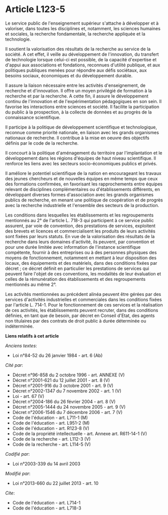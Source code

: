 # Article L123-5

Le service public de l'enseignement supérieur s'attache à développer et à valoriser, dans toutes les disciplines et,
notamment, les sciences humaines et sociales, la recherche fondamentale, la recherche appliquée et la technologie. 

Il soutient la valorisation des résultats de la recherche au service de la société. A cet effet, il veille au développement
de l'innovation, du transfert de technologie lorsque celui-ci est possible, de la capacité d'expertise et d'appui aux
associations et fondations, reconnues d'utilité publique, et aux politiques publiques menées pour répondre aux défis
sociétaux, aux besoins sociaux, économiques et du développement durable. 

Il assure la liaison nécessaire entre les activités d'enseignement, de recherche et d'innovation. Il offre un moyen
privilégié de formation à la recherche et par la recherche. A cette fin, il assure le développement continu de l'innovation
et de l'expérimentation pédagogiques en son sein. Il favorise les interactions entre sciences et société. Il facilite la
participation du public à la prospection, à la collecte de données et au progrès de la connaissance scientifique. 

Il participe à la politique de développement scientifique et technologique, reconnue comme priorité nationale, en liaison
avec les grands organismes nationaux de recherche. Il contribue à la mise en oeuvre des objectifs définis par le code de la
recherche. 

Il concourt à la politique d'aménagement du territoire par l'implantation et le développement dans les régions d'équipes de
haut niveau scientifique. Il renforce les liens avec les secteurs socio-économiques publics et privés. 

Il améliore le potentiel scientifique de la nation en encourageant les travaux des jeunes chercheurs et de nouvelles équipes
en même temps que ceux des formations confirmées, en favorisant les rapprochements entre équipes relevant de disciplines
complémentaires ou d'établissements différents, en développant diverses formes d'association avec les grands organismes
publics de recherche, en menant une politique de coopération et de progrès avec la recherche industrielle et l'ensemble des
secteurs de la production. 

Les conditions dans lesquelles les établissements et les regroupements mentionnés au 2° de l'article L. 718-3 qui participent
à ce service public assurent, par voie de convention, des prestations de services, exploitent des brevets et licences et
commercialisent les produits de leurs activités sont fixées par leurs statuts. En vue de la valorisation des résultats de la
recherche dans leurs domaines d'activité, ils peuvent, par convention et pour une durée limitée avec information de
l'instance scientifique compétente, fournir à des entreprises ou à des personnes physiques des moyens de fonctionnement,
notamment en mettant à leur disposition des locaux, des équipements et des matériels, dans des conditions fixées par décret ;
ce décret définit en particulier les prestations de services qui peuvent faire l'objet de ces conventions, les modalités de
leur évaluation et celles de la rémunération des établissements et des regroupements mentionnés au même 2°. 

Les activités mentionnées au précédent alinéa peuvent être gérées par des services d'activités industrielles et commerciales
dans les conditions fixées par l'article L. 714-1. Pour le fonctionnement de ces services et la réalisation de ces activités,
les établissements peuvent recruter, dans des conditions définies, en tant que de besoin, par décret en Conseil d'Etat, des
agents non titulaires par des contrats de droit public à durée déterminée ou indéterminée.

**Liens relatifs à cet article**

_Anciens textes_:

  - Loi n°84-52 du 26 janvier 1984 - art. 6 (Ab)

_Cité par_:

  - Décret n°96-858 du 2 octobre 1996 - art. ANNEXE (V)
  - Décret n°2001-621 du 12 juillet 2001 - art. 8 (V)
  - Décret n°2001-916 du 3 octobre 2001 - art. 9 (V)
  - Décret n°2002-1347 du 7 novembre 2002 - art. 1 (V)
  - Loi - art. 67 (V)
  - Décret n°2004-186 du 26 février 2004 - art. 8 (V)
  - Décret n°2005-1444 du 24 novembre 2005 - art. 9 (V)
  - Décret n°2006-1546 du 7 décembre 2006 - art. 7 (V)
  - Code de l'éducation - art. L711-1 (M)
  - Code de l'éducation - art. L951-2 (M)
  - Code de l'éducation - art. R123-8 (V)
  - Code de la propriété intellectuelle - art. Annexe art. R611-14-1 (V)
  - Code de la recherche - art. L112-3 (V)
  - Code de la recherche - art. L114-5 (V)

_Codifié par_:

  - Loi n°2003-339 du 14 avril 2003

_Modifié par_:

  - Loi n°2013-660 du 22 juillet 2013 - art. 10

_Cite_:

  - Code de l'éducation - art. L714-1
  - Code de l'éducation - art. L718-3
